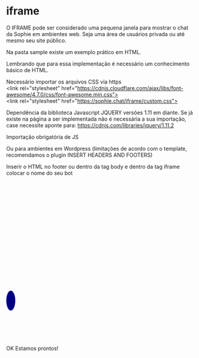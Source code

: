 # iframe

O IFRAME pode ser considerado uma pequena janela para mostrar o chat da Sophie em ambientes web. Seja uma área de usuários privada ou até mesmo seu site público.

Na pasta sample existe um exemplo prático em HTML.

Lembrando que para essa implementação é necessário um conhecimento básico de HTML.

Necessário importar os arquivos CSS via https
<link rel="stylesheet" href="https://cdnjs.cloudflare.com/ajax/libs/font-awesome/4.7.0/css/font-awesome.min.css">
<link rel="stylesheet" href="https://sophie.chat/iframe/custom.css">

Dependência da biblioteca Javascript JQUERY versões 1.11 em diante.
Se já existe na página a ser implementada não é necessária a sua importação, case necessite aponte para:
https://cdnjs.com/libraries/jquery/1.11.2

Importação obrigatória de JS
<script src="https://sophie.chat/iframe/iframe.js"></script>

Ou para ambientes em Wordpress (limitações de acordo com o template, recomendamos o plugin INSERT HEADERS AND FOOTERS)
<script src="https://sophie.chat/iframe/iframe-wp.js"></script>

Inserir o HTML no footer ou dentro da tag body e dentro da tag iframe colocar o nome do seu bot

<CODE>
<div class="janela-modal popup-box chat-popup" id="qnimate" style="display: none;">
                   <iframe src="https://assistant.sophie.chat/NOMEDOSEUBOT/Login/GetLogin?login=visitante" frameborder="0" width="100%" height="100%" style="overflow: hidden; border-radius: 0.5em;"></iframe>
              </div>            

              <div class="bubble-ola" style="display: none;">
                  <p class="text-center" style="margin-bottom: 0px;">Olá. Precisa de ajuda?</p>
              </div>

              <div class="bubble-nps" style="display: none;">
                <p class="text-center" style="color: gray;">Avalie nessa escala quais as chances de você indicar nosso serviço para um amigo</p>
                <div class="btn-demo">
                    <button class="btn btn-danger btn-icon" title="1"><i class="fa fa-meh-o" style="font-size: 19px;"></i></button>
                    <button class="btn btn-danger btn-icon" title="2"><i class="fa fa-meh-o" style="font-size: 19px;"></i></button>
                    <button class="btn btn-danger btn-icon" title="3"><i class="fa fa-meh-o" style="font-size: 19px;"></i></button>
                    <button class="btn btn-primary btn-icon" title="4"><i class="fa fa-meh-o" style="font-size: 19px;"></i></button>
                    <button class="btn btn-primary btn-icon" title="5"><i class="fa fa-meh-o" style="font-size: 19px;"></i></button>
                    <button class="btn btn-primary btn-icon" title="6"><i class="fa fa-meh-o" style="font-size: 19px;"></i></button>
                    <button class="btn btn-success btn-icon" title="7"><i class="fa fa-smile-o" style="font-size: 19px;"></i></button>
                    <button class="btn btn-success btn-icon" title="8"><i class="fa fa-smile-o" style="font-size: 19px;"></i></button>
                    <button class="btn btn-success btn-icon" title="9"><i class="fa fa-smile-o" style="font-size: 19px;"></i></button>
                    <button class="btn btn-success btn-icon" title="10"><i class="fa fa-smile-o" style="font-size: 19px;"></i></button>
                </div>
             </div>

             <div class="bubble-obrigado" style="display: none;">
                <p class="text-center" style="color: gray; margin-bottom: 0px;">Obrigado pela sua avaliação. Estamos sempre buscando melhorar a sua experiência.</p>
             </div>

              <div class="btn-modal">
                <p class="text-center" style="color: white; font-size: 14px; padding-top: 8px;">
                    <i class="fa fa-comment" aria-hidden="true" style="font-size: 25px; padding: 12px; background-color: navy; border-radius:50%"></i>
                    <i class="fa fa-times-circle" aria-hidden="true" style="display: none; position: fixed; right: 32px; bottom: 570px;"></i>
                </p>
              </div>
              </CODE>

OK Estamos prontos!
